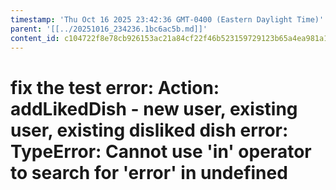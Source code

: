 ```yaml
---
timestamp: 'Thu Oct 16 2025 23:42:36 GMT-0400 (Eastern Daylight Time)'
parent: '[[../20251016_234236.1bc6ac5b.md]]'
content_id: c104722f8e78cb926153ac21a84cf22f46b523159729123b65a4ea981a1ac102
---
```


# fix the test error:  Action: addLikedDish - new user, existing user, existing disliked dish error: TypeError: Cannot use 'in' operator to search for 'error' in undefined
